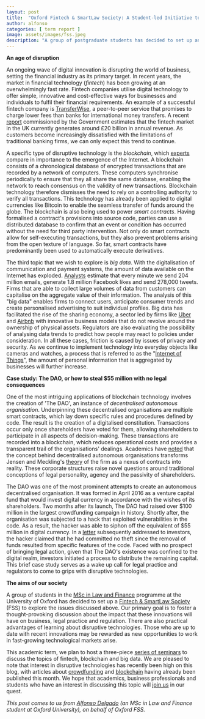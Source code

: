```yaml
---
layout: post
title:  "Oxford Fintech & SmartLaw Society: A Student-led Initiative to Explore Disruptive Technologies"
author: alfonso
categories: [ term report ]
image: assets/images/fss.jpeg
description: "A group of postgraduate students has decided to set up an Oxford Fintech & SmartLaw Society to discuss issues of technological disruption in law and finance. In this post, we provide an overview of the topics that our society aims to address and explain our motivation for embarking on this project."
---
```

**An age of disruption**

An ongoing wave of digital innovation is disrupting the world of business, setting the financial industry as its primary target. In recent years, the market in financial technology (_fintech_) has been growing at an overwhelmingly fast rate. Fintech companies utilise digital technology to offer simple, innovative and cost-effective ways for businesses and individuals to fulfil their financial requirements. An example of a successful fintech company is [TransferWise](https://transferwise.com/), a peer-to-peer service that promises to charge lower fees than banks for international money transfers. A recent [report](https://www.gov.uk/government/publications/landscaping-uk-fintech) commissioned by the Government estimates that the fintech market in the UK currently generates around £20 billion in annual revenue. As customers become increasingly dissatisfied with the limitations of traditional banking firms, we can only expect this trend to continue.

A specific type of disruptive technology is the _blockchain_, which [experts](http://dontapscott.com/2016/05/blockchain-next-internet-revolution/) compare in importance to the emergence of the Internet. A blockchain consists of a chronological database of encrypted transactions that are recorded by a network of computers. These computers synchronise periodically to ensure that they all share the same database, enabling the network to reach consensus on the validity of new transactions. Blockchain technology therefore dismisses the need to rely on a controlling authority to verify all transactions. This technology has already been applied to digital currencies like Bitcoin to enable the seamless transfer of funds around the globe. The blockchain is also being used to power _smart contracts_. Having formalised a contract's provisions into source code, parties can use a distributed database to confirm that an event or condition has occurred without the need for third party intervention. Not only do smart contracts allow for self-executing transactions, but they also prevent problems arising from the open texture of language. So far, smart contracts have predominantly been used to automatically execute derivatives.

The third topic that we wish to explore is _big data_. With the digitalisation of communication and payment systems, the amount of data available on the Internet has exploded. [Analysts](http://www.sas.com/en_us/insights/articles/big-data/big-data-and-iot-two-sides-of-the-same-coin.html) estimate that every minute we send 204 million emails, generate 1.8 million Facebook likes and send 278,000 tweets. Firms that are able to collect large volumes of data from customers can capitalise on the aggregate value of their information. The analysis of this "big data" enables firms to connect users, anticipate consumer trends and create personalised advertising to suit individual profiles. Big data has facilitated the rise of the sharing economy, a sector led by firms like [Uber](http://uber.com/) and [Airbnb](http://airbnb.com/) with innovative business models that do not revolve around the ownership of physical assets. Regulators are also evaluating the possibility of analysing data trends to predict how people may react to policies under consideration. In all these cases, friction is caused by issues of privacy and security. As we continue to implement technology into everyday objects like cameras and watches, a process that is referred to as the "[Internet of Things](http://www.forbes.com/sites/jacobmorgan/2014/05/13/simple-explanation-internet-things-that-anyone-can-understand/#666f92de6828)", the amount of personal information that is aggregated by businesses will further increase.

**Case study: The DAO, or how to steal $55 million with no legal consequences**

One of the most intriguing applications of blockchain technology involves the creation of 'The DAO', an instance of _decentralised autonomous organisation_. Underpinning these decentralised organisations are multiple smart contracts, which lay down specific rules and procedures defined by code. The result is the creation of a digitalised constitution. Transactions occur only once shareholders have voted for them, allowing shareholders to participate in all aspects of decision-making. These transactions are recorded into a blockchain, which reduces operational costs and provides a transparent trail of the organisations' dealings. Academics have [noted](https://papers.ssrn.com/sol3/papers.cfm?abstract_id=2580664) that the concept behind decentralised autonomous organisations transforms Jensen and Meckling's [theory](https://www.sfu.ca/~wainwrig/Econ400/jensen-meckling.pdf) of the firm as a nexus of contracts into reality. These corporate structures raise novel questions around traditional conceptions of legal personality, agency and the passivity of shareholders. 

The DAO was one of the most prominent attempts to create an autonomous decentralised organisation. It was formed in April 2016 as a venture capital fund that would invest digital currency in accordance with the wishes of its shareholders. Two months after its launch, The DAO had raised over $100 million in the largest crowdfunding campaign in history. Shortly after, the organisation was subjected to a hack that exploited vulnerabilities in the code. As a result, the hacker was able to siphon off the equivalent of $55 million in digital currency. In a [letter](https://steemit.com/ethereum/@chris4210/an-open-letter-to-the-dao-and-the-ethereum-community) subsequently addressed to investors, the hacker claimed that he had committed no theft since the removal of funds resulted from specific features of the code. Faced with no prospect of bringing legal action, given that The DAO's existence was confined to the digital realm, investors initiated a process to distribute the remaining capital. This brief case study serves as a wake up call for legal practice and regulators to come to grips with disruptive technologies.

**The aims of our society**

A group of students in the [MSc in Law and Finance](http://mlf.law.ox.ac.uk/) programme at the University of Oxford has decided to set up a [Fintech & SmartLaw Society](https://goo.gl/0arV0R) (FSS) to explore the issues discussed above. Our primary goal is to foster a thought-provoking discussion about the impact that these innovations will have on business, legal practice and regulation. There are also practical advantages of learning about disruptive technologies. Those who are up to date with recent innovations may be rewarded as new opportunities to work in fast-growing technological markets arise.

This academic term, we plan to host a three-piece [series of seminars](http://fintech-smartlaw-society.webnode.com/seminars/) to discuss the topics of fintech, blockchain and big data. We are pleased to note that interest in disruptive technologies has recently been high on this blog, with articles about [crowdfunding](https://www.law.ox.ac.uk/business-law-blog/blog/2017/01/reward-crowdfunding-and-entrepreneurial-moral-hazard) and [blockchain](https://www.law.ox.ac.uk/business-law-blog/blog/2017/01/blockchain-smart-contracts-and-daos-legal-perspective) having already been published this month. We hope that academics, business professionals and students who have an interest in discussing this topic will [join us](http://fintech-smartlaw-society.webnode.com/about-us/) in our quest.

_This post comes to us from [Alfonso Delgado](https://www.linkedin.com/in/alfonso-delgado-de-molina-82307483) (an MSc in Law and Finance student at Oxford University), on behalf of Oxford FSS._
